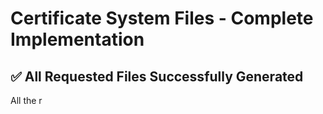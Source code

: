 # Certificate System Files - Complete Implementation

## ✅ All Requested Files Successfully Generated

All the r